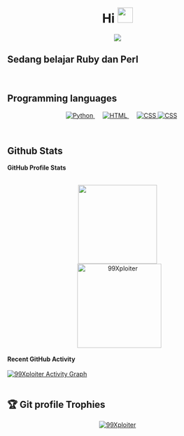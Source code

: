 <h1 align="center">Hi  <img src="https://media.giphy.com/media/hvRJCLFzcasrR4ia7z/giphy.gif" width="35"></h1>
<p align="center">
  <a href="https://github.com/DenverCoder1/readme-typing-svg"><img src="https://readme-typing-svg.herokuapp.com?lines=learn+code+scurity+IT;we from +INDONESIA;
&center=true&width=500&height=50"></a>
</p>

## Sedang belajar Ruby dan Perl
<br>


##  Programming languages

<p align="center"> 
  &emsp;
   <a href="https://www.python.org" target="_blank">
    <img alt="Python" src="https://img.shields.io/badge/Python%20-%2314354C.svg?style=plastic&logo=python&logoColor=white">
  </a>
    &emsp; 
  <a href="https://www.w3.org/html/" target="_blank"> 
   <img alt="HTML" src="https://img.shields.io/badge/HTML5%20-%23E34F26.svg?style=plastic&logo=html5&logoColor=white">
  </a>   
  &emsp;
  <a href="https://www.w3schools.com/css/" target="_blank">
    <img alt="CSS" src="https://img.shields.io/badge/CSS%20-%231572B6.svg?style=plastic&logo=css3&logoColor=white">
    </a>
      <a href="https://www.w3schools.com/css/" target="_blank">
    <img alt="CSS" src="https://img.shields.io/badge/-PHP-9cf">
    </a>
</p>


<br/>

## Github Stats



  <summary><b>GitHub Profile Stats</b></summary>
  <br/>
  <p align="center">
<img height="180em" src="https://github-readme-stats.vercel.app/api?username=pelerpanjang&show_icons=true&hide_border=true&&count_private=truecount_private=true&theme=algolia" height="192px"/>
<br/>
  &nbsp;
	  <img src="https://github-readme-stats.vercel.app/api/top-langs?username=pelerpanjang&langs_count=10&show_icons=true&locale=en&layout=compact&theme=algolia" alt="99Xploiter" height="192px"/>
  <br/>


  <summary><b>Recent GitHub Activity</b></summary>
  <br/>
   <a href="https://github.com/pelerpanjang"><img alt="99Xploiter Activity Graph" src="https://activity-graph.herokuapp.com/graph?username=pelerpanjang&custom_title=99Xploiter%20Contribution%20Graph&theme=react-dark" /></a>
  <br/>


<br/>

## :trophy: Git profile Trophies

<p align="center"> <a href="https://github.com/ryo-ma/github-profile-trophy"><img src="https://github-profile-trophy.vercel.app/?username=pelerpanjang&layout=compact&theme=algolia" alt="99Xploiter" /></a> </p>
